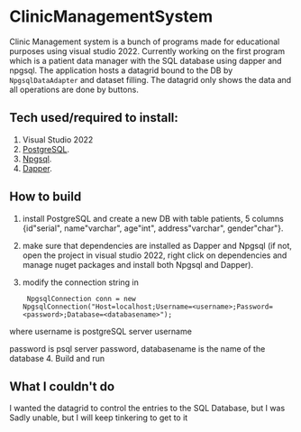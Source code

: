# ClinicManagementSystem
Clinic Management system is a bunch of programs made for educational purposes using visual studio 2022. Currently working on the first program which is a patient data manager with the SQL database using dapper and npgsql. The application hosts a datagrid bound to the DB by ```NpgsqlDataAdapter``` and dataset filling. The datagrid only shows the data and all operations are done by buttons.  

## Tech used/required to install:
1. Visual Studio 2022
2. [PostgreSQL](https://github.com/postgres/postgres).
3. [Npgsql](https://github.com/npgsql/npgsql).
4. [Dapper](https://github.com/DapperLib/Dapper).

## How to build
1. install PostgreSQL and create a new DB with table patients, 5 columns {id"serial", name"varchar", age"int", address"varchar", gender"char"}.
2. make sure that dependencies are installed as Dapper and Npgsql (if not, open the project in visual studio 2022, right click on dependencies and manage nuget packages and install both Npgsql and Dapper).
3. modify the connection string in

    ``` NpgsqlConnection conn = new NpgsqlConnection("Host=localhost;Username=<username>;Password=<password>;Database=<databasename>");```
   
where username is postgreSQL server username

password is psql server password, databasename is the name of the database
4. Build and run

## What I couldn't do
I wanted the datagrid to control the entries to the SQL Database, but I was Sadly unable, but I will keep tinkering to get to it 
